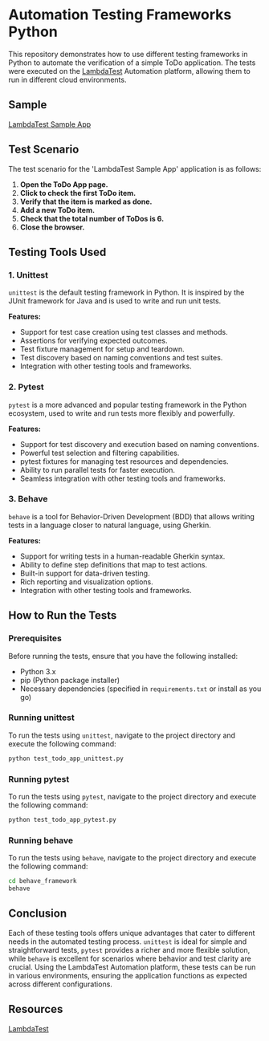 # Automation Testing Frameworks Python

This repository demonstrates how to use different testing frameworks in Python to automate the verification of a simple ToDo application.
The tests were executed on the [LambdaTest](https://www.lambdatest.com/) Automation platform, allowing them to run in different cloud environments.

## Sample

[LambdaTest Sample App](https://lambdatest.github.io/sample-todo-app/)

## Test Scenario

The test scenario for the 'LambdaTest Sample App' application is as follows:

1. **Open the ToDo App page.**
2. **Click to check the first ToDo item.**
3. **Verify that the item is marked as done.**
4. **Add a new ToDo item.**
5. **Check that the total number of ToDos is 6.**
6. **Close the browser.**

## Testing Tools Used

### 1. Unittest
`unittest` is the default testing framework in Python. It is inspired by the JUnit framework for Java and is used to write and run unit tests.

**Features:**
- Support for test case creation using test classes and methods.
- Assertions for verifying expected outcomes.
- Test fixture management for setup and teardown.
- Test discovery based on naming conventions and test suites.
- Integration with other testing tools and frameworks.

### 2. Pytest
`pytest` is a more advanced and popular testing framework in the Python ecosystem, used to write and run tests more flexibly and powerfully.

**Features:**
- Support for test discovery and execution based on naming conventions.
- Powerful test selection and filtering capabilities.
- pytest fixtures for managing test resources and dependencies.
- Ability to run parallel tests for faster execution.
- Seamless integration with other testing tools and frameworks.

### 3. Behave
`behave` is a tool for Behavior-Driven Development (BDD) that allows writing tests in a language closer to natural language, using Gherkin.

**Features:**
- Support for writing tests in a human-readable Gherkin syntax.
- Ability to define step definitions that map to test actions.
- Built-in support for data-driven testing.
- Rich reporting and visualization options.
- Integration with other testing tools and frameworks.
## How to Run the Tests

### Prerequisites
Before running the tests, ensure that you have the following installed:
- Python 3.x
- pip (Python package installer)
- Necessary dependencies (specified in `requirements.txt` or install as you go)

### Running unittest
To run the tests using `unittest`, navigate to the project directory and execute the following command:
```bash
python test_todo_app_unittest.py
```

### Running pytest
To run the tests using `pytest`, navigate to the project directory and execute the following command:
```bash
python test_todo_app_pytest.py
```

### Running behave
To run the tests using `behave`, navigate to the project directory and execute the following command:
```bash
cd behave_framework
behave
```

## Conclusion

Each of these testing tools offers unique advantages that cater to different needs in the automated testing process. 
`unittest` is ideal for simple and straightforward tests, 
`pytest` provides a richer and more flexible solution, 
while `behave` is excellent for scenarios where behavior and test clarity are crucial. 
Using the LambdaTest Automation platform, these tests can be run in various environments, 
ensuring the application functions as expected across different configurations.

## Resources
[LambdaTest](https://www.lambdatest.com/learning-hub/python-basics)
